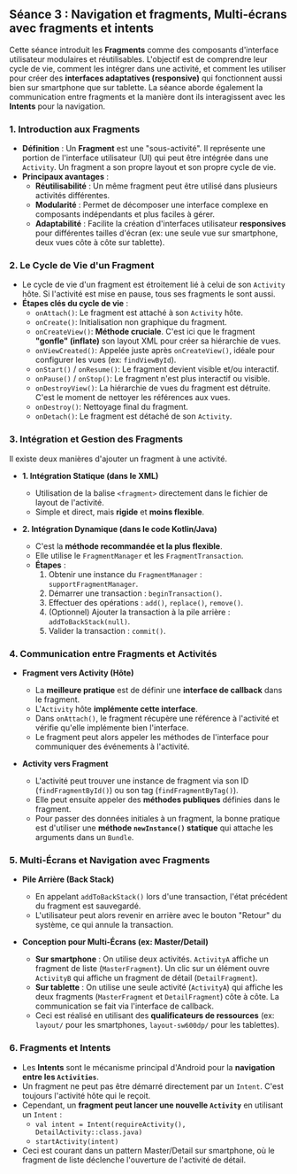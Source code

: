 ## Séance 3 : Navigation et fragments, Multi-écrans avec fragments et intents

Cette séance introduit les **Fragments** comme des composants d'interface utilisateur modulaires et réutilisables. L'objectif est de comprendre leur cycle de vie, comment les intégrer dans une activité, et comment les utiliser pour créer des **interfaces adaptatives (responsive)** qui fonctionnent aussi bien sur smartphone que sur tablette. La séance aborde également la communication entre fragments et la manière dont ils interagissent avec les **Intents** pour la navigation.

### 1. Introduction aux Fragments

*   **Définition** : Un **Fragment** est une "sous-activité". Il représente une portion de l'interface utilisateur (UI) qui peut être intégrée dans une `Activity`. Un fragment a son propre layout et son propre cycle de vie.
*   **Principaux avantages** :
    *   **Réutilisabilité** : Un même fragment peut être utilisé dans plusieurs activités différentes.
    *   **Modularité** : Permet de décomposer une interface complexe en composants indépendants et plus faciles à gérer.
    *   **Adaptabilité** : Facilite la création d'interfaces utilisateur **responsives** pour différentes tailles d'écran (ex: une seule vue sur smartphone, deux vues côte à côte sur tablette).

### 2. Le Cycle de Vie d'un Fragment

*   Le cycle de vie d'un fragment est étroitement lié à celui de son `Activity` hôte. Si l'activité est mise en pause, tous ses fragments le sont aussi.
*   **Étapes clés du cycle de vie** :
    *   `onAttach()`: Le fragment est attaché à son `Activity` hôte.
    *   `onCreate()`: Initialisation non graphique du fragment.
    *   `onCreateView()`: **Méthode cruciale**. C'est ici que le fragment **"gonfle" (inflate)** son layout XML pour créer sa hiérarchie de vues.
    *   `onViewCreated()`: Appelée juste après `onCreateView()`, idéale pour configurer les vues (ex: `findViewById`).
    *   `onStart()` / `onResume()`: Le fragment devient visible et/ou interactif.
    *   `onPause()` / `onStop()`: Le fragment n'est plus interactif ou visible.
    *   `onDestroyView()`: La hiérarchie de vues du fragment est détruite. C'est le moment de nettoyer les références aux vues.
    *   `onDestroy()`: Nettoyage final du fragment.
    *   `onDetach()`: Le fragment est détaché de son `Activity`.

### 3. Intégration et Gestion des Fragments

Il existe deux manières d'ajouter un fragment à une activité.

*   **1. Intégration Statique (dans le XML)**
    *   Utilisation de la balise `<fragment>` directement dans le fichier de layout de l'activité.
    *   Simple et direct, mais **rigide** et **moins flexible**.

*   **2. Intégration Dynamique (dans le code Kotlin/Java)**
    *   C'est la **méthode recommandée et la plus flexible**.
    *   Elle utilise le `FragmentManager` et les `FragmentTransaction`.
    *   **Étapes** :
        1.  Obtenir une instance du `FragmentManager` : `supportFragmentManager`.
        2.  Démarrer une transaction : `beginTransaction()`.
        3.  Effectuer des opérations : `add()`, `replace()`, `remove()`.
        4.  (Optionnel) Ajouter la transaction à la pile arrière : `addToBackStack(null)`.
        5.  Valider la transaction : `commit()`.

### 4. Communication entre Fragments et Activités

*   **Fragment vers Activity (Hôte)**
    *   La **meilleure pratique** est de définir une **interface de callback** dans le fragment.
    *   L'`Activity` hôte **implémente cette interface**.
    *   Dans `onAttach()`, le fragment récupère une référence à l'activité et vérifie qu'elle implémente bien l'interface.
    *   Le fragment peut alors appeler les méthodes de l'interface pour communiquer des événements à l'activité.

*   **Activity vers Fragment**
    *   L'activité peut trouver une instance de fragment via son ID (`findFragmentById()`) ou son tag (`findFragmentByTag()`).
    *   Elle peut ensuite appeler des **méthodes publiques** définies dans le fragment.
    *   Pour passer des données initiales à un fragment, la bonne pratique est d'utiliser une **méthode `newInstance()` statique** qui attache les arguments dans un `Bundle`.

### 5. Multi-Écrans et Navigation avec Fragments

*   **Pile Arrière (Back Stack)**
    *   En appelant `addToBackStack()` lors d'une transaction, l'état précédent du fragment est sauvegardé.
    *   L'utilisateur peut alors revenir en arrière avec le bouton "Retour" du système, ce qui annule la transaction.

*   **Conception pour Multi-Écrans (ex: Master/Detail)**
    *   **Sur smartphone** : On utilise deux activités. `ActivityA` affiche un fragment de liste (`MasterFragment`). Un clic sur un élément ouvre `ActivityB` qui affiche un fragment de détail (`DetailFragment`).
    *   **Sur tablette** : On utilise une seule activité (`ActivityA`) qui affiche les deux fragments (`MasterFragment` et `DetailFragment`) côte à côte. La communication se fait via l'interface de callback.
    *   Ceci est réalisé en utilisant des **qualificateurs de ressources** (ex: `layout/` pour les smartphones, `layout-sw600dp/` pour les tablettes).

### 6. Fragments et Intents

*   Les **Intents** sont le mécanisme principal d'Android pour la **navigation entre les `Activities`**.
*   Un fragment ne peut pas être démarré directement par un `Intent`. C'est toujours l'activité hôte qui le reçoit.
*   Cependant, un **fragment peut lancer une nouvelle `Activity`** en utilisant un `Intent` :
    *   `val intent = Intent(requireActivity(), DetailActivity::class.java)`
    *   `startActivity(intent)`
*   Ceci est courant dans un pattern Master/Detail sur smartphone, où le fragment de liste déclenche l'ouverture de l'activité de détail.